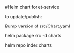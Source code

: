 #Helm chart for et-service

to update/publish:

Bump version of src/Chart.yaml

helm package src -d charts

helm repo index charts
